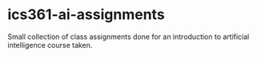 # ics361-ai-assignments
Small collection of class assignments done for an introduction to artificial intelligence course taken.
